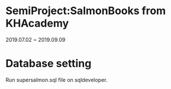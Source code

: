 # SemiProject:SalmonBooks from KHAcademy
2019.07.02 ~ 2019.09.09 

# Database setting
Run supersalmon.sql file on sqldeveloper.
